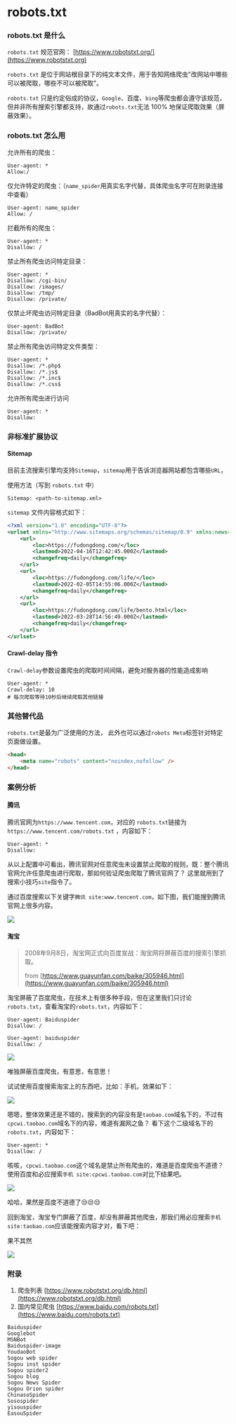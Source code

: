 # robots.txt

### robots.txt 是什么

`robots.txt` 规范官网： [https://www.robotstxt.org/](https://www.robotstxt.org)

`robots.txt` 是位于网站根目录下的纯文本文件，用于告知网络爬虫"改网站中哪些可以被爬取，哪些不可以被爬取"。

`robots.txt` 只是约定俗成的协议，`Google`、百度、`bing`等爬虫都会遵守该规范，但并非所有搜索引擎都支持，故通过`robots.txt`无法 100% 地保证爬取效果（屏蔽效果）。

### robots.txt 怎么用

允许所有的爬虫：

```
User-agent: *
Allow:/
```


仅允许特定的爬虫：（`name_spider`用真实名字代替，具体爬虫名字可在附录连接中查看）

```
User-agent: name_spider
Allow: /
```


拦截所有的爬虫：

```
User-agent: *
Disallow: /
```

禁止所有爬虫访问特定目录：

```
User-agent: *
Disallow: /cgi-bin/
Disallow: /images/
Disallow: /tmp/
Disallow: /private/
```


仅禁止坏爬虫访问特定目录（BadBot用真实的名字代替）：

```
User-agent: BadBot
Disallow: /private/
```


禁止所有爬虫访问特定文件类型：

```
User-agent: *
Disallow: /*.php$
Disallow: /*.js$
Disallow: /*.inc$
Disallow: /*.css$
```

允许所有爬虫进行访问

```text
User-agent: *
Disallow:
```

### 非标准扩展协议

#### Sitemap

目前主流搜索引擎均支持`Sitemap`，`sitemap`用于告诉浏览器网站都包含哪些`URL`，

使用方法（写到 `robots.txt` 中）

```shell
Sitemap: <path-to-sitemap.xml>
```

`sitemap` 文件内容格式如下：


```xml
<?xml version="1.0" encoding="UTF-8"?>
<urlset xmlns="http://www.sitemaps.org/schemas/sitemap/0.9" xmlns:news="http://www.google.com/schemas/sitemap-news/0.9" xmlns:xhtml="http://www.w3.org/1999/xhtml" xmlns:mobile="http://www.google.com/schemas/sitemap-mobile/1.0" xmlns:image="http://www.google.com/schemas/sitemap-image/1.1" xmlns:video="http://www.google.com/schemas/sitemap-video/1.1">
    <url>
        <loc>https://fudongdong.com/</loc>
        <lastmod>2022-04-16T12:42:45.000Z</lastmod>
        <changefreq>daily</changefreq>
    </url>
    <url>
        <loc>https://fudongdong.com/life/</loc>
        <lastmod>2022-02-05T14:55:06.000Z</lastmod>
        <changefreq>daily</changefreq>
    </url>
    <url>
        <loc>https://fudongdong.com/life/bento.html</loc>
        <lastmod>2022-03-28T14:56:49.000Z</lastmod>
        <changefreq>daily</changefreq>
    </url>
</urlset>
```

#### Crawl-delay 指令

`Crawl-delay`参数设置爬虫的爬取时间间隔，避免对服务器的性能造成影响

```
User-agent: *
Crawl-delay: 10
# 每次爬取等待10秒后继续爬取其他链接
```

### 其他替代品

`robots.txt`是最为广泛使用的方法，
此外也可以通过`robots Meta`标签针对特定页面做设置。

```html
<head>
	<meta name="robots" content="noindex,nofollow" />
</head>
```

### 案例分析

#### 腾讯

腾讯官网为`https://www.tencent.com`，对应的 `robots.txt`链接为`https://www.tencent.com/robots.txt` ，内容如下：

```text
User-agent: *
Disallow:
```

从以上配置中可看出，腾讯官网对任意爬虫未设置禁止爬取的规则，既：整个腾讯官网允许任意爬虫进行爬取，那如何验证爬虫爬取了腾讯官网了？
这里就用到了搜索小技巧`site`指令了。

通过百度搜索以下关键字`腾讯 site:www.tencent.com`，如下图，我们能搜到腾讯官网上很多内容。

![](https://fudongdong-statics.oss-cn-beijing.aliyuncs.com/images/20220501/2be3526a6ff6448ebdc28a776514ddee.png?x-oss-process=style/z.wiki)

#### 淘宝

> 2008年9月8日，淘宝网正式向百度宣战：淘宝网将屏蔽百度的搜索引擎抓取。
> 
> from [https://www.guayunfan.com/baike/305946.html](https://www.guayunfan.com/baike/305946.html)

淘宝屏蔽了百度爬虫，在技术上有很多种手段，但在这里我们只讨论`robots.txt`，查看淘宝的`robots.txt`，内容如下：

```text
User-agent: Baiduspider
Disallow: /

User-agent: baiduspider
Disallow: /
```

![](https://fudongdong-statics.oss-cn-beijing.aliyuncs.com/images/20220501/bc60a315f18c4d19bf732f83c9890ecb.png?x-oss-process=style/z.wiki)

唯独屏蔽百度爬虫，有意思，有意思！

试试使用百度搜索淘宝上的东西吧，比如：手机，效果如下：

![](https://fudongdong-statics.oss-cn-beijing.aliyuncs.com/images/20220501/4ceadc46c25342e9a670807932c41354.png?x-oss-process=style/z.wiki)

嗯嗯，整体效果还是不错的，搜索到的内容没有是`taobao.com`域名下的，不过有`cpcwi.taobao.com`域名下的内容，难道有漏网之鱼？
看下这个二级域名下的`robots.txt`，内容如下：

```text
User-agent: *
Disallow: /
```

咳咳，`cpcwi.taobao.com`这个域名是禁止所有爬虫的，难道是百度爬虫不道德？使用百度和必应搜索`手机 site:cpcwi.taobao.com`对比下结果吧。

![](https://fudongdong-statics.oss-cn-beijing.aliyuncs.com/images/20220501/2e75b51248b941b7b652c425886d7d3a.png?x-oss-process=style/z.wiki)

哈哈，果然是百度不道德了😒😒😒

回到淘宝，淘宝专门屏蔽了百度，却没有屏蔽其他爬虫，那我们用必应搜索`手机 site:taobao.com`应该能搜索内容才对，看下吧：

果不其然

![](https://fudongdong-statics.oss-cn-beijing.aliyuncs.com/images/20220501/edc227c484af4a559018ff9a3f1970c1.png?x-oss-process=style/z.wiki)

### 附录

1. 爬虫列表 [https://www.robotstxt.org/db.html](https://www.robotstxt.org/db.html)
2. 国内常见爬虫 [https://www.baidu.com/robots.txt](https://www.baidu.com/robots.txt)

```text
Baiduspider
Googlebot
MSNBot
Baiduspider-image
YoudaoBot
Sogou web spider
Sogou inst spider
Sogou spider2
Sogou blog
Sogou News Spider
Sogou Orion spider
ChinasoSpider
Sosospider
yisouspider
EasouSpider
```


<TheEnd />

